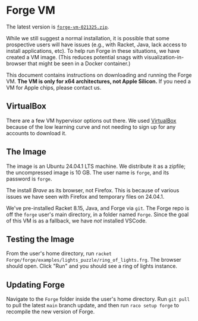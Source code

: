 # Forge VM

The latest version is [`forge-vm-021325.zip`](https://cs.brown.edu/~tbn/files/forge-vm-021325.zip).

While we still suggest a normal installation, it is possible that some prospective users will have issues (e.g., with Racket, Java, lack access to install applications, etc). To help run Forge in these situations, we have created a VM image. (This reduces potential snags with visualization-in-browser that might be seen in a Docker container.)

This document contains instructions on downloading and running the Forge VM. **The VM is only for x64 architectures, not Apple Silicon.** If you need a VM for Apple chips, please contact us.

## VirtualBox 

There are a few VM hypervisor options out there. We used [VirtualBox](https://www.virtualbox.org) because of the low learning curve and not needing to sign up for any accounts to download it.

## The Image 

The image is an Ubuntu 24.04.1 LTS machine. We distribute it as a zipfile; the uncompressed image is 10 GB. The user name is `forge`, and its password is `forge`. 

The install _Brave_ as its browser, not Firefox. This is because of various issues we have seen with Firefox and temporary files on 24.04.1. 

We've pre-installed Racket 8.15, Java, and Forge via `git`. The Forge repo is off the `forge` user's main directory, in a folder named `Forge`. Since the goal of this VM is as a fallback, we have _not_ installed VSCode. 

## Testing the Image 

From the user's home directory, run `racket Forge/forge/examples/lights_puzzle/ring_of_lights.frg`. The browser should open. Click "Run" and you should see a ring of lights instance. 

## Updating Forge 

Navigate to the `Forge` folder inside the user's home directory. Run `git pull` to pull the latest `main` branch update, and then run `raco setup forge` to recompile the new version of Forge. 






